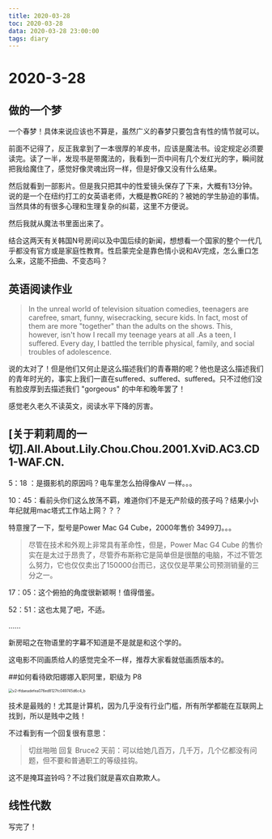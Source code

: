 ```yaml
---
title: 2020-03-28
toc: 2020-03-28
data: 2020-03-28 23:00:00
tags: diary
---
```



# 2020-3-28

## 做的一个梦

一个春梦！具体来说应该也不算是，虽然广义的春梦只要包含有性的情节就可以。

前面不记得了，反正我拿到了一本很厚的羊皮书，应该是魔法书。设定规定必须要读完。读了一半，发现书是带魔法的，我看到一页中间有几个发红光的字，瞬间就把我给魔住了，感觉好像灵魂出窍一样，但是好像又没有什么结果。

然后就看到一部影片。但是我只把其中的性爱镜头保存了下来，大概有13分钟。说的是一个在纽约打工的女英语老师，大概是教GRE的？被她的学生胁迫的事情。当然具体的有很多心理和生理复杂的纠葛，这里不方便说。

然后我就从魔法书里面出来了。

结合这两天有关韩国N号房间以及中国后续的新闻，想想看一个国家的整个一代几乎都没有官方或是家庭性教育。性启蒙完全是靠色情小说和AV完成，怎么重口怎么来，这能不扭曲、不变态吗？

## 英语阅读作业

> In the unreal world of television situation comedies, teenagers are carefree, smart, funny, wisecracking, secure kids. In fact, most of them are more "together" than the adults on the shows. This, however, isn't how I recall my teenage years at all .As a teen, I suffered. Every day, I battled the terrible physical, family, and social troubles of adolescence.

说的太对了！但是他们又何止是这么描述我们的青春期的呢？他也是这么描述我们的青年时光的，事实上我们一直在suffered、suffered、suffered。只不过他们没有脸皮厚到去描述我们 "gorgeous" 的中年和晚年罢了！

感觉老久老久不读英文，阅读水平下降的厉害。

## [关于莉莉周的一切].All.About.Lily.Chou.Chou.2001.XviD.AC3.CD1-WAF.CN.

5：18 ：是摄影机的原因吗？电车里怎么拍得像AV 一样。。。

10：45：看前头你们这么放荡不羁，难道你们不是无产阶级的孩子吗？结果小小年纪就用mac塔式工作站上网？？？

特意搜了一下，型号是Power Mac G4 Cube，2000年售价 3499刀。。。

> 尽管在技术和外观上非常具有革命性，但是，Power Mac G4 Cube 的售价实在是太过于昂贵了，尽管乔布斯称它是简单但是很酷的电脑，不过不管怎么努力，它也仅仅卖出了150000台而已，这仅仅是苹果公司预测销量的三分之一。

17：05：这个俯拍的角度很新颖啊！值得借鉴。

52：51：这也太晃了吧，不适。

……

新房昭之在物语里的字幕不知道是不是就是和这个学的。

这电影不同画质给人的感觉完全不一样，推荐大家看就低画质版本的。

##如何看待欧阳娜娜入职阿里，职级为 P8

<img src="https://tva1.sinaimg.cn/large/00831rSTgy1gd9cx9mtivj30k0139dr5.jpg" alt="v2-ffdaeadefea076ed8127fc049745d6c4_b" style="zoom:50%;" />

技术是最贱的！尤其是计算机，因为几乎没有行业门槛，所有所学都能在互联网上找到，所以是贱中之贱！

不过看到有一个回复很有意思：

> 切丝啪啪 回复 Bruce2 天前：可以给她几百万，几千万，几个亿都没有问题，但不要和普通职工的等级挂钩。

这不是掩耳盗铃吗？不过我们就是喜欢自欺欺人。

## 线性代数

写完了！
